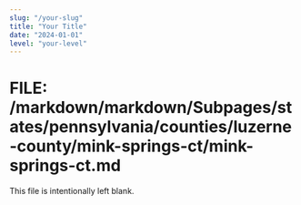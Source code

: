 ```yaml
---
slug: "/your-slug"
title: "Your Title"
date: "2024-01-01"
level: "your-level"
---
```


# FILE: /markdown/markdown/Subpages/states/pennsylvania/counties/luzerne-county/mink-springs-ct/mink-springs-ct.md

This file is intentionally left blank.